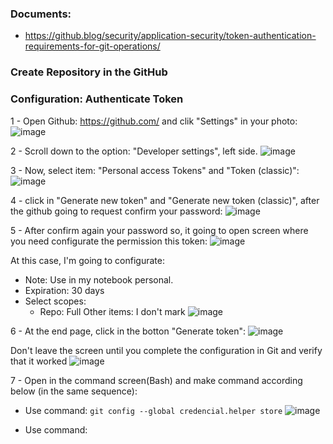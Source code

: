 
### Documents:

- https://github.blog/security/application-security/token-authentication-requirements-for-git-operations/


### Create Repository in the GitHub



### Configuration: Authenticate Token

1 - Open Github: https://github.com/ and clik "Settings" in your photo:
![image](https://github.com/user-attachments/assets/342db8f4-a965-4ae6-902e-e2882de9196a)

2 - Scroll down to the option: "Developer settings", left side.
![image](https://github.com/user-attachments/assets/8e5f3169-691e-4034-a39f-ae8239a2a75b)

3 - Now, select item: "Personal access Tokens" and "Token (classic)":
![image](https://github.com/user-attachments/assets/a3afab22-9a13-4300-8b60-37b97550e2cf)

4 - click in "Generate new token" and "Generate new token (classic)", after the github going to request confirm your password:
![image](https://github.com/user-attachments/assets/119574cb-390d-4e36-8080-3ae094189002)

5 - After confirm again your password so, it going to open screen where you need configurate the permission this token:
![image](https://github.com/user-attachments/assets/dc9096eb-1170-4c30-8eac-5e518ee7949b)

At this case, I'm going to configurate:
   * Note: Use in my notebook personal.
   * Expiration: 30 days
   * Select scopes:
        * Repo: Full
     Other items: I don't mark 
![image](https://github.com/user-attachments/assets/a00b0871-ecae-49f2-8694-7a680001185e)

6 - At the end page, click in the botton "Generate token":
![image](https://github.com/user-attachments/assets/f23f855b-4a89-448f-9ff7-18405b754d99)

Don't leave the screen until you complete the configuration in Git and verify that it worked
![image](https://github.com/user-attachments/assets/a1d70cd2-6390-43c1-b469-ee87a4cab9c8)

7 - Open in the command screen(Bash) and make command according below (in the same sequence):
- Use command: ``` git config --global credencial.helper store ```
![image](https://github.com/user-attachments/assets/7d18f775-b6ac-4605-840e-745db23e3dce)

- Use command: ```  ```

